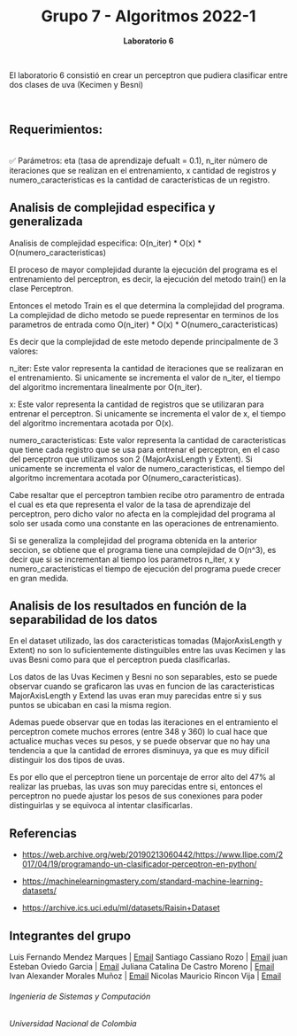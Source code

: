 <h1 align="center">Grupo 7 - Algoritmos 2022-1</h1>
<p align="center"><strong>Laboratorio 6</strong> </p>
<br>

<p>El laboratorio 6 consistió en crear un perceptron que pudiera clasificar entre dos clases de uva (Kecimen y Besni)</p>
<br>
  
<p>
<h2>Requerimientos:</h2> <br>
✅ Parámetros: eta (tasa de aprendizaje defualt = 0.1), n_iter número de iteraciones que se realizan en el entrenamiento,
x cantidad de registros y numero_caracteristicas es la cantidad de características de un registro.<br>


<h2>Analisis de complejidad especifica y generalizada</h2>
<p> 
Analisis de complejidad especifica: O(n_iter) * O(x) * O(numero_caracteristicas)

El proceso de mayor complejidad durante la ejecución del programa es el entrenamiento del perceptron, es decir, la ejecución del metodo train() en la clase Perceptron.

Entonces el metodo Train es el que determina la complejidad del programa. La complejidad de dicho metodo se puede representar en terminos de los parametros de entrada como O(n_iter) * O(x) * O(numero_caracteristicas)

Es decir que la complejidad de este metodo depende principalmente de 3 valores:

n_iter: Este valor representa la cantidad de iteraciones que se realizaran en el entrenamiento. Si unicamente se incrementa el valor de n_iter, el tiempo del algoritmo incrementara linealmente por O(n_iter).

x: Este valor representa la cantidad de registros que se utilizaran para entrenar el perceptron. Si unicamente se incrementa el valor de x, el tiempo del algoritmo incrementara acotada por O(x).

numero_caracteristicas: Este valor representa la cantidad de caracteristicas que tiene cada registro que se usa para entrenar el perceptron, en el caso del perceptron que utilizamos son 2 (MajorAxisLength y Extent). Si unicamente se incrementa el valor de numero_caracteristicas, el tiempo del algoritmo incrementara acotada por O(numero_caracteristicas).

Cabe resaltar que el perceptron tambien recibe otro paramentro de entrada el cual es eta que representa el valor de la tasa de aprendizaje del perceptron, pero dicho valor no afecta en la complejidad del programa al solo ser usada como una constante en las operaciones de entrenamiento.

Si se generaliza la complejidad del programa obtenida en la anterior seccion, se obtiene que el programa tiene una complejidad de O(n^3), es decir que si se incrementan al tiempo los parametros n_iter, x y numero_caracteristicas el tiempo de ejecución del programa puede crecer en gran medida.
</p>


<h2>Analisis de los resultados en función de la separabilidad de los datos</h2>
<p>
En el dataset utilizado, las dos caracteristicas tomadas (MajorAxisLength y Extent) no son lo suficientemente distinguibles entre las uvas Kecimen y las uvas Besni como para que el perceptron pueda clasificarlas.

Los datos de las Uvas Kecimen y Besni no son separables, esto se puede observar cuando se graficaron las uvas en funcion de las caracteristicas MajorAxisLength y Extend las uvas eran muy parecidas entre si y sus puntos se ubicaban en casi la misma region.

Ademas puede observar que en todas las iteraciones en el entramiento el perceptron comete muchos errores (entre 348 y 360) lo cual hace que actualice muchas veces su pesos, y se puede observar que no hay una tendencia a que la cantidad de errores disminuya, ya que es muy dificil distinguir los dos tipos de uvas.

Es por ello que el perceptron tiene un porcentaje de error alto del 47% al realizar las pruebas, las uvas son muy parecidas entre si, entonces el perceptron no puede ajustar los pesos de sus conexiones para poder distinguirlas y se equivoca al intentar clasificarlas.
 
</p>

<h2>Referencias</h2>

*   https://web.archive.org/web/20190213060442/https://www.llipe.com/2017/04/19/programando-un-clasificador-perceptron-en-python/

*   https://machinelearningmastery.com/standard-machine-learning-datasets/

*   https://archive.ics.uci.edu/ml/datasets/Raisin+Dataset

<h2>Integrantes del grupo</h2>

Luis Fernando Mendez Marques | <a href = "mailto: lumendezm@unal.edu.co" target="_blank">Email</a>
Santiago Cassiano Rozo | <a href = "mailto: scassiano@unal.edu.co" target="_blank">Email</a>
juan Esteban Oviedo Garcia | <a href = "mailto: joviedog@unal.edu.co" target="_blank">Email</a>
Juliana Catalina De Castro Moreno | <a href = "mailto: jdec@unal.edu.co" target="_blank">Email</a>
Ivan Alexander Morales Muñoz | <a href = "mailto: imorales@unal.edu.co" target="_blank">Email</a>
Nicolas Mauricio Rincon Vija | <a href = "mailto: nrinconv@unal.edu.co" target="_blank">Email</a>

<h6>Ingeniería de Sistemas y Computación</h6>
<h6>Universidad Nacional de Colombia</h6>
